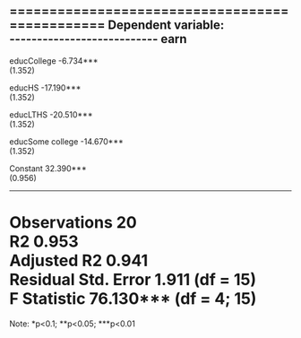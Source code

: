 
===============================================
                        Dependent variable:    
                    ---------------------------
                               earn            
-----------------------------------------------
educCollege                  -6.734***         
                              (1.352)          
                                               
educHS                      -17.190***         
                              (1.352)          
                                               
educLTHS                    -20.510***         
                              (1.352)          
                                               
educSome college            -14.670***         
                              (1.352)          
                                               
Constant                     32.390***         
                              (0.956)          
                                               
-----------------------------------------------
Observations                    20             
R2                             0.953           
Adjusted R2                    0.941           
Residual Std. Error       1.911 (df = 15)      
F Statistic           76.130*** (df = 4; 15)   
===============================================
Note:               *p<0.1; **p<0.05; ***p<0.01
